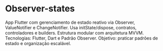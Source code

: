 # Observer-states
App Flutter com gerenciamento de estado reativo via Observer, ValueNotifier e ChangeNotifier. Usa initState/dispose, contratos, controladores e builders. Estrutura modular com arquitetura MVVM. Tecnologias: Flutter, Dart e Padrão Observer. Objetivo: praticar padrões de estado e organização escalável.
